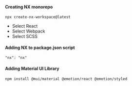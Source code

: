 
#### Creating NX monorepo
`npx create-nx-workspace@latest`
  * Select React
  * Select Webpack
  * Select SCSS

#### Adding NX to package.json script
`"nx": "nx"`

#### Adding Material UI Library
`npm install @mui/material @emotion/react @emotion/styled`
